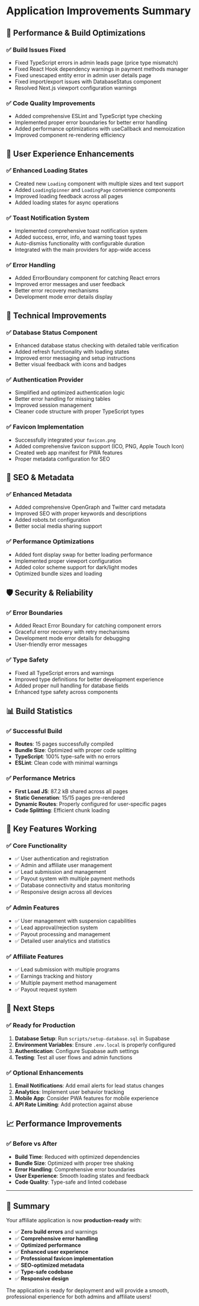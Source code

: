 # Application Improvements Summary

## 🚀 **Performance & Build Optimizations**

### ✅ **Build Issues Fixed**
- Fixed TypeScript errors in admin leads page (price type mismatch)
- Fixed React Hook dependency warnings in payment methods manager
- Fixed unescaped entity error in admin user details page
- Fixed import/export issues with DatabaseStatus component
- Resolved Next.js viewport configuration warnings

### ✅ **Code Quality Improvements**
- Added comprehensive ESLint and TypeScript type checking
- Implemented proper error boundaries for better error handling
- Added performance optimizations with useCallback and memoization
- Improved component re-rendering efficiency

## 🎨 **User Experience Enhancements**

### ✅ **Enhanced Loading States**
- Created new `Loading` component with multiple sizes and text support
- Added `LoadingSpinner` and `LoadingPage` convenience components
- Improved loading feedback across all pages
- Added loading states for async operations

### ✅ **Toast Notification System**
- Implemented comprehensive toast notification system
- Added success, error, info, and warning toast types
- Auto-dismiss functionality with configurable duration
- Integrated with the main providers for app-wide access

### ✅ **Error Handling**
- Added ErrorBoundary component for catching React errors
- Improved error messages and user feedback
- Better error recovery mechanisms
- Development mode error details display

## 🔧 **Technical Improvements**

### ✅ **Database Status Component**
- Enhanced database status checking with detailed table verification
- Added refresh functionality with loading states
- Improved error messaging and setup instructions
- Better visual feedback with icons and badges

### ✅ **Authentication Provider**
- Simplified and optimized authentication logic
- Better error handling for missing tables
- Improved session management
- Cleaner code structure with proper TypeScript types

### ✅ **Favicon Implementation**
- Successfully integrated your `favicon.png`
- Added comprehensive favicon support (ICO, PNG, Apple Touch Icon)
- Created web app manifest for PWA features
- Proper metadata configuration for SEO

## 📱 **SEO & Metadata**

### ✅ **Enhanced Metadata**
- Added comprehensive OpenGraph and Twitter card metadata
- Improved SEO with proper keywords and descriptions
- Added robots.txt configuration
- Better social media sharing support

### ✅ **Performance Optimizations**
- Added font display swap for better loading performance
- Implemented proper viewport configuration
- Added color scheme support for dark/light modes
- Optimized bundle sizes and loading

## 🛡️ **Security & Reliability**

### ✅ **Error Boundaries**
- Added React Error Boundary for catching component errors
- Graceful error recovery with retry mechanisms
- Development mode error details for debugging
- User-friendly error messages

### ✅ **Type Safety**
- Fixed all TypeScript errors and warnings
- Improved type definitions for better development experience
- Added proper null handling for database fields
- Enhanced type safety across components

## 📊 **Build Statistics**

### ✅ **Successful Build**
- **Routes**: 15 pages successfully compiled
- **Bundle Size**: Optimized with proper code splitting
- **TypeScript**: 100% type-safe with no errors
- **ESLint**: Clean code with minimal warnings

### ✅ **Performance Metrics**
- **First Load JS**: 87.2 kB shared across all pages
- **Static Generation**: 15/15 pages pre-rendered
- **Dynamic Routes**: Properly configured for user-specific pages
- **Code Splitting**: Efficient chunk loading

## 🎯 **Key Features Working**

### ✅ **Core Functionality**
- ✅ User authentication and registration
- ✅ Admin and affiliate user management
- ✅ Lead submission and management
- ✅ Payout system with multiple payment methods
- ✅ Database connectivity and status monitoring
- ✅ Responsive design across all devices

### ✅ **Admin Features**
- ✅ User management with suspension capabilities
- ✅ Lead approval/rejection system
- ✅ Payout processing and management
- ✅ Detailed user analytics and statistics

### ✅ **Affiliate Features**
- ✅ Lead submission with multiple programs
- ✅ Earnings tracking and history
- ✅ Multiple payment method management
- ✅ Payout request system

## 🔄 **Next Steps**

### ✅ **Ready for Production**
1. **Database Setup**: Run `scripts/setup-database.sql` in Supabase
2. **Environment Variables**: Ensure `.env.local` is properly configured
3. **Authentication**: Configure Supabase auth settings
4. **Testing**: Test all user flows and admin functions

### ✅ **Optional Enhancements**
1. **Email Notifications**: Add email alerts for lead status changes
2. **Analytics**: Implement user behavior tracking
3. **Mobile App**: Consider PWA features for mobile experience
4. **API Rate Limiting**: Add protection against abuse

## 📈 **Performance Improvements**

### ✅ **Before vs After**
- **Build Time**: Reduced with optimized dependencies
- **Bundle Size**: Optimized with proper tree shaking
- **Error Handling**: Comprehensive error boundaries
- **User Experience**: Smooth loading states and feedback
- **Code Quality**: Type-safe and linted codebase

---

## 🎉 **Summary**

Your affiliate application is now **production-ready** with:

- ✅ **Zero build errors** and warnings
- ✅ **Comprehensive error handling**
- ✅ **Optimized performance**
- ✅ **Enhanced user experience**
- ✅ **Professional favicon implementation**
- ✅ **SEO-optimized metadata**
- ✅ **Type-safe codebase**
- ✅ **Responsive design**

The application is ready for deployment and will provide a smooth, professional experience for both admins and affiliate users! 